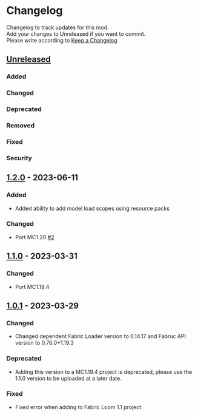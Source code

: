 # Changelog
Changelog to track updates for this mod.  
    Add your changes to Unreleased if you want to commit.  
    Please write according to [Keep a Changelog](https://keepachangelog.com/en/1.0.0/)

## [Unreleased]

### Added

### Changed

### Deprecated

### Removed

### Fixed

### Security

## [1.2.0] - 2023-06-11

### Added
- Added ability to add model load scopes using resource packs

### Changed
- Port MC1.20 [#2](https://github.com/TeamFelnull/SpecialModelLoader/pull/2)

## [1.1.0] - 2023-03-31

### Changed
- Port MC1.19.4

## [1.0.1] - 2023-03-29

### Changed
- Changed dependent Fabric Loader version to 0.14.17 and Fabruc API version to 0.76.0+1.19.3

### Deprecated
- Adding this version to a MC1.19.4 project is deprecated, please use the 1.1.0 version to be uploaded at a later date.

### Fixed
- Fixed error when adding to Fabric Loom 1.1 project

[Unreleased]: https://github.com/TeamFelnull/SpecialModelLoader/compare/v1.2.0...HEAD
[1.2.0]: https://github.com/TeamFelnull/SpecialModelLoader/compare/v1.1.0...v1.2.0
[1.1.0]: https://github.com/TeamFelnull/SpecialModelLoader/compare/v1.0.1...v1.1.0
[1.0.1]: https://github.com/TeamFelnull/SpecialModelLoader/commits/v1.0.1

